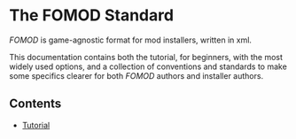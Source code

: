 # The FOMOD Standard

*FOMOD* is game-agnostic format for mod installers, written in xml.

This documentation contains both the tutorial, for beginners,
with the most widely used options, and a collection of conventions
and standards to make some specifics clearer for both *FOMOD*
authors and installer authors.

## Contents

* [Tutorial](tutorial.md)
